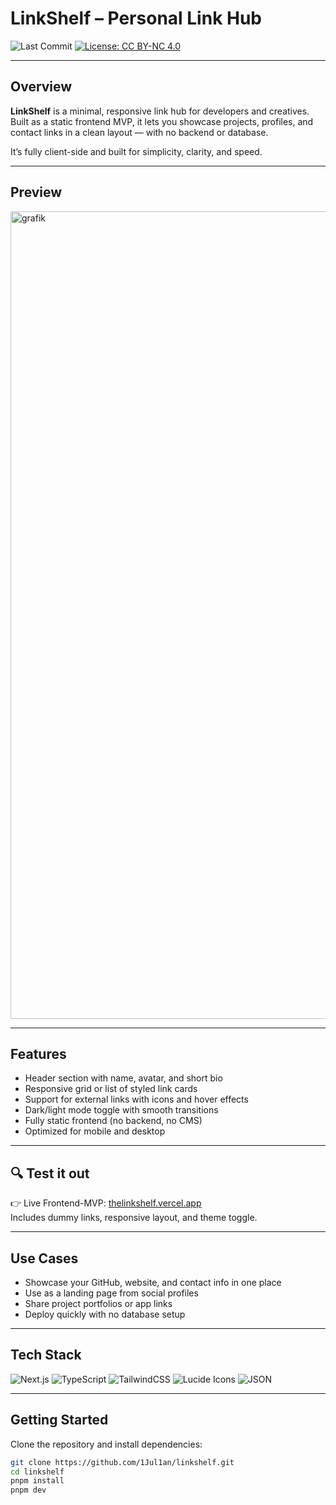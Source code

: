 # LinkShelf – Personal Link Hub

![Last Commit](https://img.shields.io/github/last-commit/1Jul1an/linkshelf?style=flat&color=brightgreen)
[![License: CC BY-NC 4.0](https://img.shields.io/badge/License-CC--BY--NC%204.0-lightgrey.svg)](https://creativecommons.org/licenses/by-nc/4.0/)

---

## Overview

**LinkShelf** is a minimal, responsive link hub for developers and creatives.  
Built as a static frontend MVP, it lets you showcase projects, profiles, and contact links in a clean layout — with no backend or database.

It’s fully client-side and built for simplicity, clarity, and speed.

---

## Preview

<img width="2537" height="1292" alt="grafik" src="https://github.com/user-attachments/assets/b18694f6-1638-4245-a812-16726facc65d" />

---

## Features

- Header section with name, avatar, and short bio  
- Responsive grid or list of styled link cards  
- Support for external links with icons and hover effects  
- Dark/light mode toggle with smooth transitions  
- Fully static frontend (no backend, no CMS)  
- Optimized for mobile and desktop

---

## 🔍 Test it out

👉 Live Frontend-MVP: [thelinkshelf.vercel.app](https://thelinkshelf.vercel.app/)  
Includes dummy links, responsive layout, and theme toggle.

---

## Use Cases

- Showcase your GitHub, website, and contact info in one place  
- Use as a landing page from social profiles  
- Share project portfolios or app links  
- Deploy quickly with no database setup

---

## Tech Stack

![Next.js](https://img.shields.io/badge/Next.js-000000?style=flat&logo=next.js&logoColor=white)
![TypeScript](https://img.shields.io/badge/TypeScript-3178C6?style=flat&logo=typescript&logoColor=white)
![TailwindCSS](https://img.shields.io/badge/TailwindCSS-06B6D4?style=flat&logo=tailwindcss&logoColor=white)
![Lucide Icons](https://img.shields.io/badge/Lucide-121212?style=flat&logo=figma&logoColor=white)
![JSON](https://img.shields.io/badge/Data-JSON-informational?style=flat&logo=json&logoColor=white)

---

## Getting Started

Clone the repository and install dependencies:

```bash
git clone https://github.com/1Jul1an/linkshelf.git
cd linkshelf
pnpm install
pnpm dev
